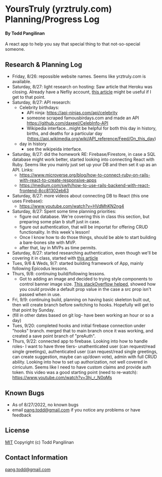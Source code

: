 # YoursTruly (yrztruly.com) Planning/Progress Log

#### By Todd Pangilinan

A react app to help you say that special thing to that not-so-special someone.



## Research & Planning Log
* Friday, 8/26: repossible website names. Seems like yrztruly.com is available.
* Saturday, 8/27: light research on hosting: Saw article that Heroku was closing. Already have a Nefliy account, [this article](https://www.freecodecamp.org/news/how-to-deploy-a-react-application-to-netlify-363b8a98a985/) might be useful if I get to that point.
* Saturday, 8/27: API research:
  * Celebrity birthdays:
    * API ninja: https://api-ninjas.com/api/celebrity
    * someone scraped famousbirdays.com and made an API https://github.com/daxeel/CelebInfo-API
    * Wikipedia interface...might be helpful for both this day in history, births, and deaths for a particular day (https://api.wikimedia.org/wiki/API_reference/Feed/On_this_day)
  * day in history
    * see the wikipeida interface.
* Saturday, 8/27: did the homework RE: Firebase/Firestore, in case a SQL database might work better, started looking into connecting React with Ruby. Seems like you mainly just set up your DB and then set it up as an API. Links:
  * https://www.microverse.org/blog/how-to-connect-ruby-on-rails-with-react-to-create-responsive-apps
  * https://medium.com/swlh/how-to-use-rails-backend-with-react-frontend-8cc81302eb63
* Saturday, 8/27: more videos about connecting DB to React (this one uses Firebase):
  * https://www.youtube.com/watch?v=HVdMhKN2ng4
* Saturday, 8/27: Spent some time planning priorities:
    * figure out database. We're covering this in class this section, but preparing some plan b stuff just in case.
    * figure out authentication, that will be importat for offering CRUD functionality. In this week's lesson!
    * Once I know how to do those things, should be able to start building a bare-bones site with MVP.
    * after that, lay in MVPs as time permits.
* Saturday, 8/27: started researching authentication, even though we'll be covering it in class, started with [this article](https://www.digitalocean.com/community/tutorials/how-to-add-login-authentication-to-react-applications)
* Tues, 9/6 & Weds, 9/7: started building framework of App, mainly following Epicodus lessons.
* Thurs, 9/8: continuing build/following lessons. 
    * Got to adding an image and decided to trying style components to control banner image size. [This stackOverflow helped](https://stackoverflow.com/questions/60717004/how-to-change-image-src-using-props-with-styled-component-and-react), showed how you could provide a default prop value in the case a src prop isn't passed when in use.
* Fri, 9/9: continuing build, planning on having basic skeleton built out, then will create branch before switching to hooks. Hopefully will get to that point by Sunday.
* (fill in other dates based on git log- have been working an hour or so a day)
* Tues, 9/20: completed hooks and initial firebase connection under "hooks" branch. merged that to main branch once it was working, and created a save point branch of "preAuth".
* Thurs, 9/22: connected app to firebase. Looking into how to handle roles- I want to have three tiers- unathenticated user (can request/read single greetings), authenticated user (can request/read single greetings, can create suggestion, maybe can up/down vote), admin with full CRUD ability. Looking into how to set up authorization, not well covered in cirriculum. Seems like I need to have custom claims and provide auth token. this video was a good starting point (need to re-watch):  https://www.youtube.com/watch?v=3hj_r_N0qMs


## Known Bugs 
* As of 8/27/2022, no known bugs
* email pang.todd@gmail.com if you notice any problems or have feedback

## License

[MIT](https://opensource.org/licenses/MIT)
Copyright (c) Todd Pangilinan 

## Contact Information
pang.todd@gmail.com